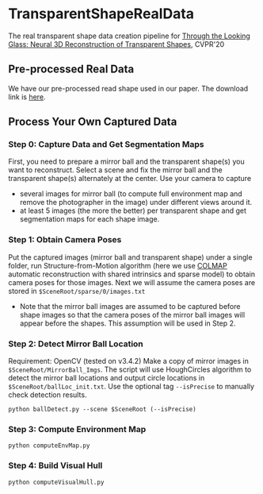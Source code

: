 # TransparentShapeRealData
The real transparent shape data creation pipeline for [Through the Looking Glass: Neural 3D Reconstruction of Transparent Shapes](http://cseweb.ucsd.edu/~viscomp/projects/CVPR20Transparent/), CVPR'20

## Pre-processed Real Data
We have our pre-processed read shape used in our paper. The download link is [here]().

## Process Your Own Captured Data

### Step 0: Capture Data and Get Segmentation Maps
First, you need to prepare a mirror ball and the transparent shape(s) you want to reconstruct. Select a scene and fix the mirror ball and the transparent shape(s) alternately at the center. Use your camera to capture
- several images for mirror ball (to compute full environment map and remove the photographer in the image) under different views around it. 
- at least 5 images (the more the better) per transparent shape and get segmentation maps for each shape image.

### Step 1: Obtain Camera Poses
Put the captured images (mirror ball and transparent shape) under a single folder, run Structure-from-Motion algorithm (here we use [COLMAP](https://colmap.github.io) automatic reconstruction with shared intrinsics and sparse model) to obtain camera poses for those images. Next we will assume the camera poses are stored in `$SceneRoot/sparse/0/images.txt`
- Note that the mirror ball images are assumed to be captured before shape images so that the camera poses of the mirror ball images will appear before the shapes. This assumption will be used in Step 2.

### Step 2: Detect Mirror Ball Location
Requirement: OpenCV (tested on v3.4.2)
Make a copy of mirror images in `$SceneRoot/MirrorBall_Imgs`. The script will use HoughCircles algorithm to detect the mirror ball locations and output circle locations in `$SceneRoot/ballLoc_init.txt`. Use the optional tag `--isPrecise` to manually check detection results.
```
python ballDetect.py --scene $SceneRoot (--isPrecise)
```

### Step 3: Compute Environment Map
```
python computeEnvMap.py
```

### Step 4: Build Visual Hull
```
python computeVisualHull.py
```
